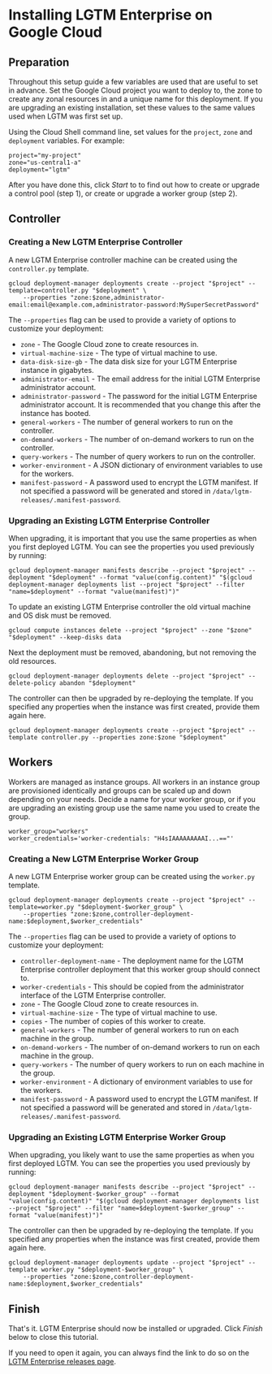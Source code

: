# Installing LGTM Enterprise on Google Cloud
## Preparation
Throughout this setup guide a few variables are used that are useful to set in advance. Set the Google Cloud project you want to deploy to, the zone to create any zonal resources in and a unique name for this deployment. If you are upgrading an existing installation, set these values to the same values used when LGTM was first set up.

Using the Cloud Shell command line, set values for the `project`, `zone` and `deployment` variables. For example:
```console
project="my-project"
zone="us-central1-a"
deployment="lgtm"
```

After you have done this, click _Start_ to to find out how to create or upgrade a control pool (step 1), or create or upgrade a worker group (step 2).

## Controller
### Creating a New LGTM Enterprise Controller
A new LGTM Enterprise controller machine can be created using the `controller.py` template.
```console
gcloud deployment-manager deployments create --project "$project" --template=controller.py "$deployment" \
	--properties "zone:$zone,administrator-email:email@example.com,administrator-password:MySuperSecretPassword"
```

The `--properties` flag can be used to provide a variety of options to customize your deployment:
* `zone` - The Google Cloud zone to create resources in.
* `virtual-machine-size` - The type of virtual machine to use.
* `data-disk-size-gb` - The data disk size for your LGTM Enterprise instance in gigabytes.
* `administrator-email` - The email address for the initial LGTM Enterprise administrator account.
* `administrator-password` - The password for the initial LGTM Enterprise administrator account. It is recommended that you change this after the instance has booted.
* `general-workers` - The number of general workers to run on the controller.
* `on-demand-workers` - The number of on-demand workers to run on the controller.
* `query-workers` - The number of query workers to run on the controller.
* `worker-environment` - A JSON dictionary of environment variables to use for the workers.
* `manifest-password` - A password used to encrypt the LGTM manifest. If not specified a password will be generated and stored in `/data/lgtm-releases/.manifest-password`.

### Upgrading an Existing LGTM Enterprise Controller
When upgrading, it is important that you use the same properties as when you first deployed LGTM. You can see the properties you used previously by running:
```
gcloud deployment-manager manifests describe --project "$project" --deployment "$deployment" --format "value(config.content)" "$(gcloud deployment-manager deployments list --project "$project" --filter "name=$deployment" --format "value(manifest)")"
```

To update an existing LGTM Enterprise controller the old virtual machine and OS disk must be removed.
```
gcloud compute instances delete --project "$project" --zone "$zone" "$deployment" --keep-disks data
```

Next the deployment must be removed, abandoning, but not removing the old resources.
```
gcloud deployment-manager deployments delete --project "$project" --delete-policy abandon "$deployment"
```

The controller can then be upgraded by re-deploying the template. If you specified any properties when the instance was first created, provide them again here.
```console
gcloud deployment-manager deployments create --project "$project" --template controller.py --properties zone:$zone "$deployment"
```

## Workers
Workers are managed as instance groups. All workers in an instance group are provisioned identically and groups can be scaled up and down depending on your needs. Decide a name for your worker group, or if you are upgrading an existing group use the same name you used to create the group.

```console
worker_group="workers"
worker_credentials='worker-credentials: "H4sIAAAAAAAAAI...=="'
```

### Creating a New LGTM Enterprise Worker Group
A new LGTM Enterprise worker group can be created using the `worker.py` template.
```console
gcloud deployment-manager deployments create --project "$project" --template=worker.py "$deployment-$worker_group" \
	--properties "zone:$zone,controller-deployment-name:$deployment,$worker_credentials"
```

The `--properties` flag can be used to provide a variety of options to customize your deployment:
* `controller-deployment-name` - The deployment name for the LGTM Enterprise controller deployment that this worker group should connect to.
* `worker-credentials` - This should be copied from the administrator interface of the LGTM Enterprise controller.
* `zone` - The Google Cloud zone to create resources in.
* `virtual-machine-size` - The type of virtual machine to use.
* `copies` - The number of copies of this worker to create.
* `general-workers` - The number of general workers to run on each machine in the group.
* `on-demand-workers` - The number of on-demand workers to run on each machine in the group.
* `query-workers` - The number of query workers to run on each machine in the group.
* `worker-environment` - A dictionary of environment variables to use for the workers.
* `manifest-password` - A password used to encrypt the LGTM manifest. If not specified a password will be generated and stored in `/data/lgtm-releases/.manifest-password`.

### Upgrading an Existing LGTM Enterprise Worker Group
When upgrading, you likely want to use the same properties as when you first deployed LGTM. You can see the properties you used previously by running:
```
gcloud deployment-manager manifests describe --project "$project" --deployment "$deployment-$worker_group" --format "value(config.content)" "$(gcloud deployment-manager deployments list --project "$project" --filter "name=$deployment-$worker_group" --format "value(manifest)")"
```

The controller can then be upgraded by re-deploying the template. If you specified any properties when the instance was first created, provide them again here.
```console
gcloud deployment-manager deployments update --project "$project" --template worker.py "$deployment-$worker_group" \
	--properties "zone:$zone,controller-deployment-name:$deployment,$worker_credentials"
```

## Finish
That's it. LGTM Enterprise should now be installed or upgraded. Click _Finish_ below to close this tutorial.

If you need to open it again, you can always find the link to do so on the [LGTM Enterprise releases page](https://github.com/Semmle/lgtm-enterprise/releases/).
